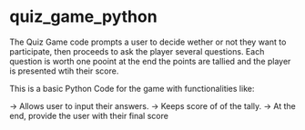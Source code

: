 # quiz_game_python

The Quiz Game code prompts a user to decide wether or not they want to participate, then proceeds to ask the player several questions.
Each question is worth one pooint at the end the points are tallied and the player is presented wtih their score.

This is a basic Python Code for the game with functionalities like:

-> Allows user to input their answers.
-> Keeps score of of the tally.
-> At the end, provide the user with their final score

